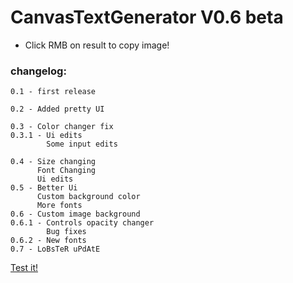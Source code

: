 # CanvasTextGenerator V0.6 beta

+ Click RMB on result to copy image!
### changelog:
```
0.1 - first release

0.2 - Added pretty UI

0.3 - Color changer fix
0.3.1 - Ui edits
        Some input edits

0.4 - Size changing
      Font Changing
      Ui edits
0.5 - Better Ui
      Custom background color
      More fonts
0.6 - Custom image background
0.6.1 - Controls opacity changer
        Bug fixes
0.6.2 - New fonts
0.7 - LoBsTeR uPdAtE
```
[Test it!](https://nik1am.github.io/CTG/)
